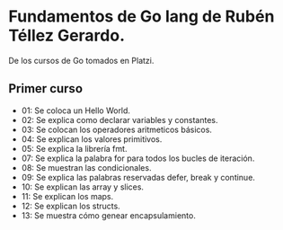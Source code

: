 # Fundamentos de Go lang de Rubén Téllez Gerardo.

De los cursos de Go tomados en Platzi.

## Primer curso

- 01: Se coloca un Hello World.
- 02: Se explica como declarar variables y constantes.
- 03: Se colocan los operadores aritmeticos básicos.
- 04: Se explican los valores primitivos.
- 05: Se explica la librería fmt.
- 07: Se explica la palabra for para todos los bucles de iteración.
- 08: Se muestran las condicionales.
- 09: Se explica las palabras reservadas defer, break y continue.
- 10: Se explican las array y slices.
- 11: Se explican los maps.
- 12: Se explican los structs.
- 13: Se muestra cómo genear encapsulamiento.

